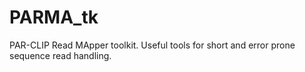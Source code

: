 # PARMA_tk
PAR-CLIP Read MApper toolkit. Useful tools for short and error prone sequence read handling.
